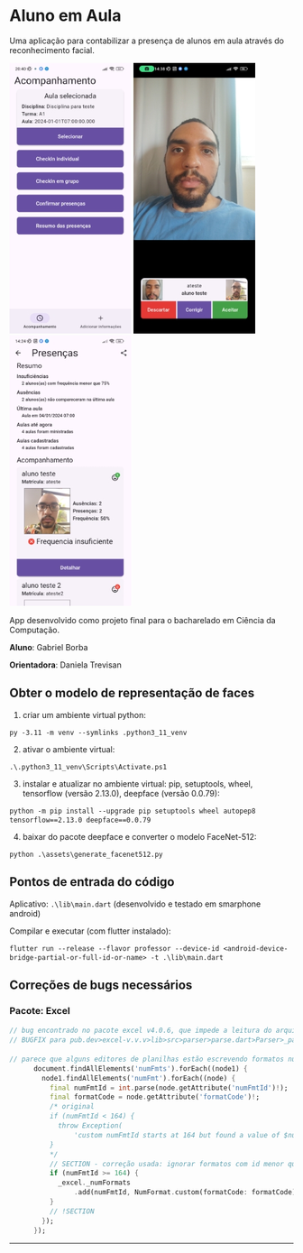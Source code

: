 # Aluno em Aula

Uma aplicação para contabilizar a presença de alunos em aula através do reconhecimento facial.

![Tela inicial](./readme_images/landing.jpg)
![Tela do checkin individual](./readme_images/checkin_individual.jpg)
![Tela de resumo das presenças](./readme_images/resumo.jpg)

App desenvolvido como projeto final para o bacharelado em Ciência da Computação.

**Aluno**: Gabriel Borba

**Orientadora**: Daniela Trevisan

## Obter o modelo de representação de faces

1. criar um ambiente virtual python:

```
py -3.11 -m venv --symlinks .python3_11_venv
```

2. ativar o ambiente virtual:

```
.\.python3_11_venv\Scripts\Activate.ps1
```

3. instalar e atualizar no ambiente virtual: pip, setuptools, wheel, tensorflow (versão 2.13.0), deepface (versão 0.0.79):

```
python -m pip install --upgrade pip setuptools wheel autopep8 tensorflow==2.13.0 deepface==0.0.79
```

4. baixar do pacote deepface e converter o modelo FaceNet-512:

```
python .\assets\generate_facenet512.py
```


## Pontos de entrada do código

Aplicativo: `.\lib\main.dart` (desenvolvido e testado em smarphone android)

Compilar e executar (com flutter instalado):
```
flutter run --release --flavor professor --device-id <android-device-bridge-partial-or-full-id-or-name> -t .\lib\main.dart
```
## Correções de bugs necessários

### Pacote: Excel

```dart
// bug encontrado no pacote excel v4.0.6, que impede a leitura do arquivo caso o certas condições sejam satisfeitas
// BUGFIX para pub.dev>excel-v.v.v>lib>src>parser>parse.dart>Parser>_parseStyles

// parece que alguns editores de planilhas estão escrevendo formatos numéricos integrados (builtin numeric formats) juntamente com os formatos personalizados
      document.findAllElements('numFmts').forEach((node1) {
        node1.findAllElements('numFmt').forEach((node) {
          final numFmtId = int.parse(node.getAttribute('numFmtId')!);
          final formatCode = node.getAttribute('formatCode')!;
          /* original
          if (numFmtId < 164) {
            throw Exception(
                'custom numFmtId starts at 164 but found a value of $numFmtId');
          }
          */
          // SECTION - correção usada: ignorar formatos com id menor que 164
          if (numFmtId >= 164) {
            _excel._numFormats
                .add(numFmtId, NumFormat.custom(formatCode: formatCode));
          }
          // !SECTION
        });
      });
```

---

<!-- TODO screen shots -->
